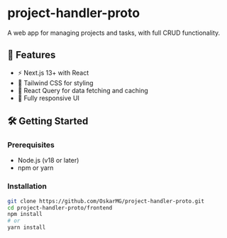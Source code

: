 # project-handler-proto

A web app for managing projects and tasks, with full CRUD functionality.

## 🚀 Features

- ⚡️ Next.js 13+ with React
- 🎨 Tailwind CSS for styling
- 🔄 React Query for data fetching and caching
- 📱 Fully responsive UI

## 🛠️ Getting Started

### Prerequisites

- Node.js (v18 or later)
- npm or yarn

### Installation

```bash
git clone https://github.com/OskarMG/project-handler-proto.git
cd project-handler-proto/frontend
npm install
# or
yarn install
